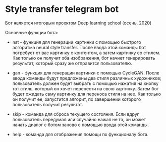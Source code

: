 # Style transfer telegram bot


Бот является итоговым проектом Deep learning school (осень, 2020)

Основные функции бота:

* nst - функция для генерации картинки с помощью быстрого алгоритма neural style transfer.
  После ввода этой команды бот потребует от вас картинку с контентом, а затем картинку со стилем.
  Как только он получит оба изображения, бот начнет генерировать результат, который сразу же отправится пользователю.
* gan - функция для генерации картинки с помощью CycleGAN. После ввода команды будут предложены
два стиля различных художников; пользователь должен будет выбрать с помощью нажатия на кнопку тот стиль, который он хочет перенести
  на свою картинку. Затем бот будет ожидать саму картинку для переноса стиля на нее. Как только он получит ее, запустится алгорит,
  по завершении которого пользователь получит результат.
  
* skip - команда для сброса текущего состояния. Если вдруг пользователь передумал или случайно нажал не то, он может начать
диалог с ботом заново с помощью ввода этой команды.
  
* help - команда для отображения помощи по функционалу бота.